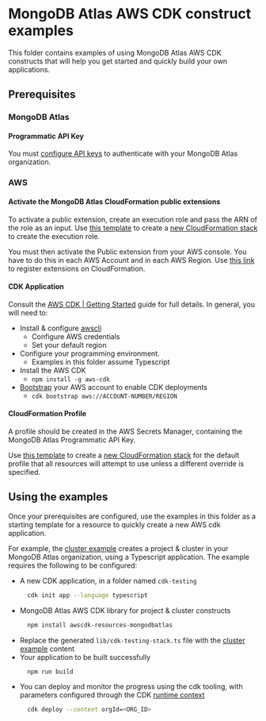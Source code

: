 #  MongoDB Atlas AWS CDK construct examples
This folder contains examples of using MongoDB Atlas AWS CDK constructs that will help you get started and quickly build your own applications.

## Prerequisites
### MongoDB Atlas
#### Programmatic API Key
You must [configure API keys](https://www.mongodb.com/docs/atlas/configure-api-access/#std-label-atlas-admin-api-access) to authenticate with your MongoDB Atlas organization.

### AWS
#### Activate the MongoDB Atlas CloudFormation public extensions
To activate a public extension, create an execution role and pass the ARN of the role as an input. Use [this template](execution-role.yaml) to create a [new CloudFormation stack](https://console.aws.amazon.com/cloudformation/home#/stacks/create) to create the execution role.

You must then activate the Public extension from your AWS console. You have to do this in each AWS Account and in each AWS Region. Use [this link](https://us-east-1.console.aws.amazon.com/cloudformation/home#/registry/public-extensions?visibility=PUBLIC&type=RESOURCE&category=AWS_TYPES) to register extensions on CloudFormation.

#### CDK Application
Consult the [AWS CDK | Getting Started](https://docs.aws.amazon.com/cdk/v2/guide/getting_started.html) guide for full details. In general, you will need to:
* Install & configure [awscli](https://docs.aws.amazon.com/cli/latest/userguide/getting-started-install.html) 
  * Configure AWS credentials
  * Set your default region
* Configure your programming environment. 
  * Examples in this folder assume Typescript
* Install the AWS CDK
  * `npm install -g aws-cdk`
* [Bootstrap](https://docs.aws.amazon.com/cdk/v2/guide/bootstrapping.html) your AWS account to enable CDK deployments
  * `cdk bootstrap aws://ACCOUNT-NUMBER/REGION`

#### CloudFormation Profile
A profile should be created in the AWS Secrets Manager, containing the MongoDB Atlas Programmatic API Key.

Use [this template](../profile-secret.yaml) to create a [new CloudFormation stack](https://console.aws.amazon.com/cloudformation/home#/stacks/create) for the default profile that all resources will attempt to use unless a different override is specified.

## Using the examples
Once your prerequisites are configured, use the examples in this folder as a starting template for a resource to quickly create a new AWS cdk application.

For example, the [cluster example](/l1-resources/cluster.ts) creates a project & cluster in your MongoDB Atlas organization, using a Typescript application. The example requires the following to be configured:
* A new CDK application, in a folder named `cdk-testing`
  ```bash
    cdk init app --language typescript
  ```
* MongoDB Atlas AWS CDK library for project & cluster constructs
  ```bash
    npm install awscdk-resources-mongodbatlas
  ```
* Replace the generated `lib/cdk-testing-stack.ts` file with the [cluster example](/l1-resources/cluster.ts) content
* Your application to be built successfully
  ```bash
    npm run build
  ```
* You can deploy and monitor the progress using the cdk tooling, with parameters configured through the CDK [runtime context](https://docs.aws.amazon.com/cdk/v2/guide/context.html)
  ```bash
    cdk deploy --context orgId=<ORG_ID>
  ```
